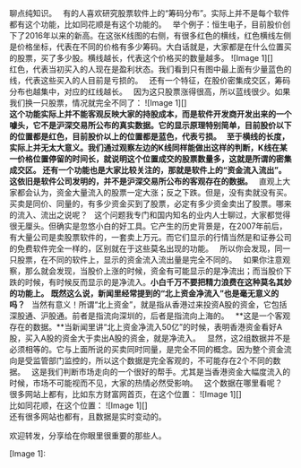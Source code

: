 聊点纯知识。
 
有的人喜欢研究股票软件上的“筹码分布”。实际上并不是每个软件都有这个功能，比如同花顺是有这个功能的。
 
举个例子：恒生电子，目前股价创下了2016年以来的新高。在这张K线图的右侧，有很多红色的横线，红色横线左侧是价格坐标，代表在不同的价格有多少筹码。大白话就是，大家都是在什么位置买的股票，买了多少股。横线越长，代表这个价格买的数量越多。
![Image 1][]
   
红色，代表当初买入的人现在是盈利状态。我们看到只有图中最上面有少量蓝色的线，代表这些买入的人目前是亏损的。
 
还有一个特征，在股价密集成交区，筹码分布也越集中，对应的红线越长。
 
因为这只股票涨得很高，所以蓝线很少。如果我们换一只股票，情况就完全不同了：
![Image 1][]
   
**这个功能实际上并不能客观反映大家的持股成本，而是软件开发商开发出来的一个噱头，它不是沪深交易所公布的真实数据。**它的显示原理特别简单，目前股价以下的位置都是红色，目前股价以上的位置都是蓝色，代表亏损。
 
至于横线的长度，实际上并无太大意义。我们通过观察左边的K线同样能做出这样的判断，K线在某一价格位置停留的时间长，就说明这个位置成交的股票数量多，这就是所谓的密集成交区。
还有一个功能也是大家比较关注的，那就是**软件上的“资金流入流出”。这依旧是软件公司发明的，并不是沪深交易所公布的客观存在的数据。**
 
直观上大家都会认为，资金大量流入的股票一定大涨；反之下跌。但是，没有卖就没有买。买卖是同价、同量的，有多少资金买到了股票，必定有多少资金卖出了股票。哪来的流入、流出之说呢？
 
这个问题我专门和国内知名的业内人士聊过，大家都觉得很无厘头。但确实是忽悠小白的好工具。它产生的历史背景是，在2007年前后，有大量公司是卖股票软件的，一套卖上万元。而它们显示的行情当然是和证券公司的免费软件完全一样的，区别就在于这些莫名出现的功能。
 
所以你会发现，同一只股票，在不同的软件上，显示的资金流入流出量是完全不同的。
 
如果你注意观察，那么就会发现，当股价上涨的时候，资金有可能显示的是净流出；而当股价下跌的时候，有时候反而显示的是净流入。**小白千万不要把精力浪费在这种莫名其妙的功能上。**
**既然这么说，新闻里经常提到的“北上资金净流入”也是毫无意义的吗？**
 
当然有意义！所谓“北上资金”，就是指从香港过来投资A股的资金，它包括深股通、沪股通。前者是指流向深圳的，后者是指流向上海的。
 
**这是一个客观存在的数据。**当新闻里讲“北上资金净流入50亿”的时候，表明香港资金看好A股，买入A股的资金大于卖出A股的资金，就是净流入。
 
显然，这2组数据并不是必须相等的。它与上面所说的买卖同时同量，是完全不同的概念。因为整个资金流向是受监管部门监控的，所以这个数据是完全客观的，不可能存在2个不同的数据。
 
这是我们判断市场走向的一个很好的帮手。尤其是当香港资金大幅度流入的时候，市场不可能视而不见，大家的热情必然受影响。
 
这个数据在哪里看呢？
 
很多网站上都有，比如东方财富网首页，在这个位置：
![Image 1][]
   
比如同花顺，在这个位置：
![Image 1][]
   
还有很多网站也都有，且数据是实时变动的。
  
欢迎转发，分享给在你眼里很重要的那些人。

[Image 1]: 